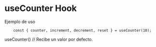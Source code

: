 # useCounter Hook

Ejemplo de uso
```
    const { counter, increment, decrement, reset } = useCounter(10);
```

useCounter() // Recibe un valor por defecto.